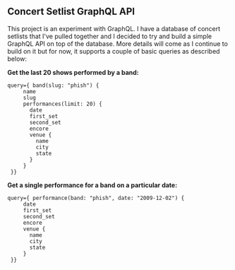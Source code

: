 ## Concert Setlist GraphQL API

This project is an experiment with GraphQL. I have a database of concert setlists that I've pulled together and I decided to try and build a simple GraphQL API on top of the database. More details will come as I continue to build on it but for now, it supports a couple of basic queries as described below:


**Get the last 20 shows performed by a band:**
```
query={ band(slug: "phish") {
     name
     slug
     performances(limit: 20) {
       date
       first_set
       second_set
       encore
       venue {
         name
         city
         state
       }
     }
 }}
```

**Get a single performance for a band on a particular date:**

```
query={ performance(band: "phish", date: "2009-12-02") {
     date
     first_set
     second_set
     encore
     venue {
       name
       city
       state
     }
 }}
```
